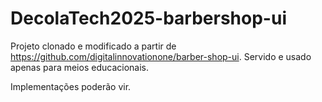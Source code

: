# DecolaTech2025-barbershop-ui

Projeto clonado e modificado a partir de https://github.com/digitalinnovationone/barber-shop-ui.
Servido e usado apenas para meios educacionais.

Implementações poderão vir.
